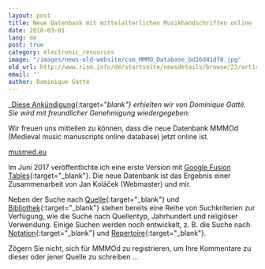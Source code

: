 ```yaml
---
layout: post
title: Neue Datenbank mit mittelalterlichen Musikhandschriften online
date: 2018-03-01
lang: de
post: true
category: electronic_resources
image: "/images/news-old-website/csm_MMMO_Database_bd16d41df8.jpg"
old_url: http://www.rism.info/de/startseite/newsdetails/browse/23/article/64/the-new-database-medieval-music-manuscripts-online.html
email: ''
author: Dominique Gatté
---
```


_[Diese Ankündigung](http://gregorian-chant.ning.com/group/lesmanuscritsduweb/forum/topics/the-new-database-music-manuscripts-online){:target="_blank"} erhielten wir von Dominique Gatté. Sie wird mit freundlicher Genehmigung wiedergegeben:_

Wir freuen uns mitteilen zu können, dass die neue Datenbank MMMOd (Medieval music manuscripts online database) jetzt online ist.

[musmed.eu](http://musmed.eu)

Im Juni 2017 veröffentlichte ich eine erste Version mit [Google Fusion Tables](http://gregorian-chant.ning.com/group/lesmanuscritsduweb/forum/topics/new-database-6900-music-manuscripts-online-mmmod){:target="_blank"}. Die neue Datenbank ist das Ergebnis einer Zusammenarbeit von Jan Koláček (Webmaster) und mir.

Neben der Suche nach [Quelle](http://musmed.eu/sources){:target="_blank"} und [Bibliothek](http://musmed.eu/archives){:target="_blank"} stehen bereits eine Reihe von Suchkriterien zur Verfügung, wie die Suche nach Quellentyp, Jahrhundert und religiöser Verwendung. Einige Suchen werden noch entwickelt, z. B. die Suche nach [Notation](http://musmed.eu/notation){:target="_blank"} und [Repertoire](http://musmed.eu/repertoire){:target="_blank"}.

Zögern Sie nicht, sich für MMMOd zu registrieren, um Ihre Kommentare zu dieser oder jener Quelle zu schreiben ...